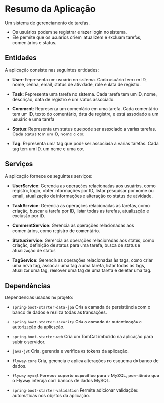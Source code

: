 # Resumo da Aplicação

Um sistema de gerenciamento de tarefas.
- Os usuários podem se registrar e fazer login no sistema.
- Ele permite que os usuários criem, atualizem e excluam tarefas, comentários e status.

## Entidades

A aplicação consiste nas seguintes entidades:

- **User**: Representa um usuário no sistema. Cada usuário tem um ID, nome, senha, email, status de atividade, role e data de registro.
  
- **Task**: Representa uma tarefa no sistema. Cada tarefa tem um ID, nome, descrição, data de registro e um status associado.

- **Comment**: Representa um comentário em uma tarefa. Cada comentário tem um ID, texto do comentário, data de registro, e está associado a um usuário e uma tarefa.

- **Status**: Representa um status que pode ser associado a varias tarefas. Cada status tem um ID, nome e cor.

- **Tag**: Representa uma tag que pode ser associada a varias tarefas. Cada tag tem um ID, um nome e uma cor.

## Serviços

A aplicação fornece os seguintes serviços:

- **UserService**: Gerencia as operações relacionadas aos usuários, como registro, login, obter informações por ID, listar pesquisar por nome ou email, atualização de informações e alteração do status de atividade.

- **TaskService**: Gerencia as operações relacionadas às tarefas, como criação, buscar a tarefa por ID, listar todas as tarefas, atualização e exclusão por ID.

- **CommentService**: Gerencia as operações relacionadas aos comentários, como registro de comentário.

- **StatusService**: Gerencia as operações relacionadas aos status, como criação, definição de status para uma tarefa, busca de status e atualização de status.

- **TagService**: Gerencia as operações relacionadas às tags, como criar uma nova tag, associar uma tag a uma tarefa, listar todas as tags, atualizar uma tag, remover uma tag de uma tarefa e deletar uma tag.

## Dependências

Dependencias usadas no projeto:

- `spring-boot-starter-data-jpa`  Cria a camada de persistência com o banco de dados e realiza todas as transações.

- `spring-boot-starter-security`  Cria a camada de autenticação e autorização da aplicação.
  
- `spring-boot-starter-web`  Cria um TomCat imbutido na aplicação para subir o servidor.
  
- `java-jwt`  Cria, gerencia e verifica os tokens da aplicação.
  
- `flyway-core`  Cria, gerencia e aplica alterações no esquema do banco de dados.
  
- `flyway-mysql`  Fornece suporte específico para o MySQL, permitindo que o Flyway interaja com bancos de dados MySQL.
  
- `spring-boot-starter-validation`  Permite adicionar validações automaticas nos objetos da aplicação.


